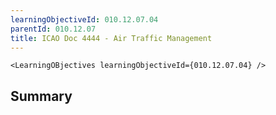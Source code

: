```yaml
---
learningObjectiveId: 010.12.07.04
parentId: 010.12.07
title: ICAO Doc 4444 - Air Traffic Management
---
```


```tsx eval
<LearningOBjectives learningObjectiveId={010.12.07.04} />
```

## Summary
